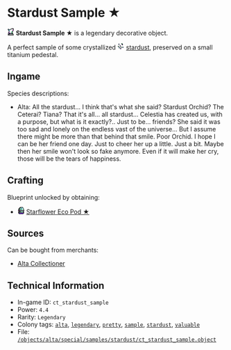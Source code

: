 # Stardust Sample ★

<img src="https://raw.githubusercontent.com/Ceterai/Enternia/main/objects/alta/special/samples/stardust/icon.png" alt="Stardust Sample ★ icon" loading="lazy" height="16px" width="auto" /> **Stardust Sample ★** is a legendary decorative object.

A perfect sample of some crystallized <img src="https://raw.githubusercontent.com/Ceterai/Enternia/main/items/generic/crafting/ct_stardust.png" alt="Stardust icon" loading="lazy" height="16px" width="auto" /> [stardust](https://ceterai.github.io/MyEnternia/Wiki/Stardust), preserved on a small titanium pedestal.

## Ingame

Species descriptions:

- Alta: All the stardust... I think that's what she said? Stardust Orchid? The Ceterai? Tiana? That it's all... all stardust... Celestia has created us, with a purpose, but what is it exactly?.. Just to be... friends? She said it was too sad and lonely on the endless vast of the universe... But I assume there might be more than that behind that smile. Poor Orchid. I hope I can be her friend one day. Just to cheer her up a little. Just a bit. Maybe then her smile won't look so fake anymore. Even if it will make her cry, those will be the tears of happiness.

## Crafting

Blueprint unlocked by obtaining:

- <img src="https://raw.githubusercontent.com/Ceterai/Enternia/main/objects/farmables/alta/ground/stardust/pod/icon.png" alt="Starflower Eco Pod ★ icon" loading="lazy" height="16px" width="auto" /> [Starflower Eco Pod ★](https://ceterai.github.io/MyEnternia/Wiki/StarflowerEcoPod)

## Sources

Can be bought from merchants:

- [Alta Collectioner](https://ceterai.github.io/MyEnternia/Wiki/AltaCollectioner)

## Technical Information

- In-game ID: `ct_stardust_sample`
- Power: `4.4`
- Rarity: `Legendary`
- Colony tags: [`alta`](https://ceterai.github.io/MyEnternia/Wiki/Tags/Alta), [`legendary`](https://ceterai.github.io/MyEnternia/Wiki/Tags/Legendary), [`pretty`](https://ceterai.github.io/MyEnternia/Wiki/Tags/Pretty), [`sample`](https://ceterai.github.io/MyEnternia/Wiki/Tags/Sample), [`stardust`](https://ceterai.github.io/MyEnternia/Wiki/Tags/Stardust), [`valuable`](https://ceterai.github.io/MyEnternia/Wiki/Tags/Valuable)
- File: [`/objects/alta/special/samples/stardust/ct_stardust_sample.object`](https://github.com/Ceterai/Enternia/blob/main/objects/alta/special/samples/stardust/ct_stardust_sample.object)
